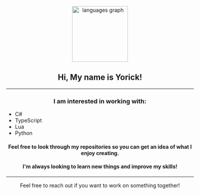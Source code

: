 <div align="center">
  <img src="https://github-readme-stats.vercel.app/api/top-langs?username=Yorick20022&locale=en&hide_title=false&layout=compact&card_width=320&langs_count=5&theme=dracula&hide_border=false&order=2" height="150" alt="languages graph" />
</div>

<h2 align="center">Hi, My name is Yorick!</h2>

---

<h3 align="center">I am interested in working with:</h3>

- C#  
- TypeScript  
- Lua  
- Python  

<h4 align="center">Feel free to look through my repositories so you can get an idea of what I enjoy creating.</h4>

<h4 align="center">I'm always looking to learn new things and improve my skills!</h4>

---

<p align="center">Feel free to reach out if you want to work on something together!</p>
